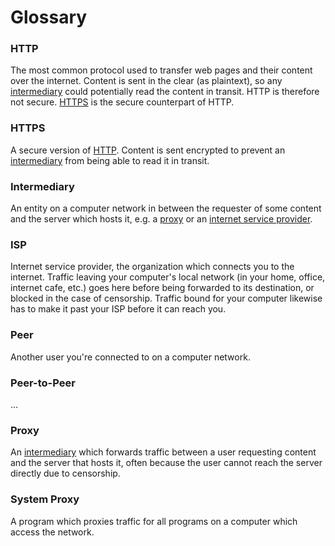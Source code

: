 # Glossary

### <a name="http"/> HTTP

The most common protocol used to transfer web pages and their content over
the internet. Content is sent in the clear (as plaintext), so any
[intermediary](#wiki-intermediary) could potentially read the content in
transit. HTTP is therefore not secure. [HTTPS](#wiki-https) is the secure
counterpart of HTTP.

### <a name="https"/> HTTPS

A secure version of [HTTP](#wiki-http). Content is sent encrypted to prevent
an [intermediary](#wiki-intermediary) from being able to read it in transit.

### <a name="intermediary"/> Intermediary

An entity on a computer network in between the requester of some content and
the server which hosts it, e.g. a [proxy](#wiki-proxy) or an [internet
service provider](#wiki-isp).

### <a name="isp"/> ISP

Internet service provider, the organization which connects you to the internet.
Traffic leaving your computer's local network (in your home, office, internet
cafe, etc.) goes here before being forwarded to its destination, or blocked in
the case of censorship. Traffic bound for your computer likewise has to make it
past your ISP before it can reach you.
### <a name="peer"/> Peer

Another user you're connected to on a computer network.

### <a name="p2p"/> Peer-to-Peer

...

### <a name="proxy"/> Proxy

An [intermediary](#wiki-intermediary) which forwards traffic between a user
requesting content and the server that hosts it, often because the user cannot
reach the server directly due to censorship.

### <a name="system-proxy"/> System Proxy

A program which proxies traffic for all programs on a computer which access the
network.
